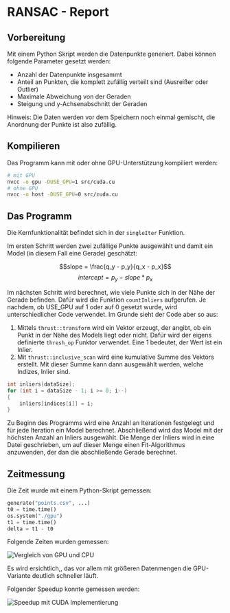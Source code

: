 # RANSAC - Report

## Vorbereitung

Mit einem Python Skript werden die Datenpunkte generiert. Dabei können folgende Parameter gesetzt werden:

+ Anzahl der Datenpunkte insgesammt
+ Anteil an Punkten, die komplett zufällig verteilt sind (Ausreißer oder Outlier)
+ Maximale Abweichung von der Geraden
+ Steigung und y-Achsenabschnitt der Geraden

Hinweis: Die Daten werden vor dem Speichern noch einmal gemischt, die Anordnung der Punkte ist also zufällig.

## Kompilieren

Das Programm kann mit oder ohne GPU-Unterstützung kompiliert werden:

``` sh
# mit GPU
nvcc -o gpu -DUSE_GPU=1 src/cuda.cu
# ohne GPU
nvcc -o host -DUSE_GPU=0 src/cuda.cu
```

## Das Programm

Die Kernfunktionalität befindet sich in der `singleIter` Funktion.

Im ersten Schritt werden zwei zufällige Punkte ausgewählt und damit ein Model (in diesem Fall eine Gerade) geschätzt:

$$slope = \frac{q_y - p_y}{q_x - p_x}$$
$$intercept = p_y - slope * p_x$$

Im nächsten Schritt wird berechnet, wie viele Punkte sich in der Nähe der Gerade befinden. Dafür wird die Funktion `countInliers` aufgerufen. Je nachdem, ob USE_GPU auf 1 oder auf 0 gesetzt wurde, wird unterschiedlicher Code verwendet. Im Grunde sieht der Code aber so aus:

1. Mittels `thrust::transform` wird ein Vektor erzeugt, der angibt, ob ein Punkt in der Nähe des Models liegt oder nicht. Dafür wird der eigens definierte `thresh_op` Funktor verwendet. Eine 1 bedeutet, der Wert ist ein Inlier.
2. Mit `thrust::inclusive_scan` wird eine kumulative Summe des Vektors erstellt. Mit dieser Summe kann dann ausgewählt werden, welche Indizes, Inlier sind.

``` c
int inliers[dataSize];
for (int i = dataSize - 1; i >= 0; i--)
{
    inliers[indices[i]] = i;
}
```

Zu Beginn des Programms wird eine Anzahl an Iterationen festgelegt und für jede Iteration ein Model berechnet. Abschließend wird das Model mit der höchsten Anzahl an Inliers ausgewählt. Die Menge der Inliers wird in eine Datei geschrieben, um auf dieser Menge einen Fit-Algorithmus anzuwenden, der dan die abschließende Gerade berechnet.

## Zeitmessung

Die Zeit wurde mit einem Python-Skript gemessen:

``` py
generate("points.csv", ...)
t0 = time.time()
os.system("./gpu")
t1 = time.time()
delta = t1 - t0
```

Folgende Zeiten wurden gemessen:

![Vergleich von GPU und CPU](times.jpg)

Es wird ersichtlich,, das vor allem mit größeren Datenmengen die GPU-Variante deutlich schneller läuft.

Folgender Speedup konnte gemessen werden:

![Speedup mit CUDA Implementierung](speedup.jpg)
